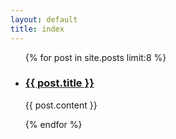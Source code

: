 ```yaml
---
layout: default
title: index
---
```

 
<section class="content">
  <ul class="entries">
    {% for post in site.posts limit:8 %}
    <li>
      <a href="{{ post.url }}">
        <h3>{{ post.title }}</h3>
      </a>
      <p>{{ post.content }}</p>
    </li>
    {% endfor %}
  </ul>
</section>